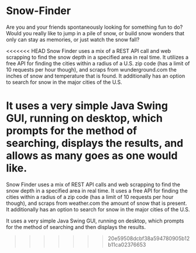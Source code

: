 # Snow-Finder
Are you and your friends spontaneously looking for something fun to do? Would you really like to jump in a pile of snow, or build snow wonders that only can stay as memories, or just watch the snow fall?

<<<<<<< HEAD
Snow Finder uses a mix of a REST API call and web scrapping to find the snow depth in a specified area in real time. It utilizes a free API for finding the cities within a radius of a U.S. zip code (has a limit of 10 requests per hour though), and scraps from wunderground.com the inches of snow and temperature that is found. It additionally has an option to search for snow in the major cities of the U.S.

It uses a very simple Java Swing GUI, running on desktop, which prompts for the method of searching, displays the results, and allows as many goes as one would like.
=======
Snow Finder uses a mix of REST API calls and web scrapping to find the snow depth in a specified area in real time. It uses a free API for finding the cities within a radius of a zip code (has a limit of 10 requests per hour though), and scraps from weather.com the amount of snow that is present. It additionally has an option to search for snow in the major cities of the U.S.

It uses a very simple Java Swing GUI, running on desktop, which prompts for the method of searching and then displays the results.
>>>>>>> 20e59508dcbf38a594780905b12b11ca02376653
